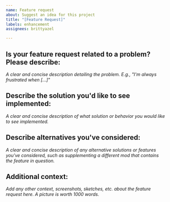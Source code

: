 ```yaml
---
name: Feature request
about: Suggest an idea for this project
title: "[Feature Request]"
labels: enhancement
assignees: brittyazel

---
```


## Is your feature request related to a problem? Please describe:

*A clear and concise description detailing the problem. E.g., "I'm always frustrated when [...]"*

## Describe the solution you'd like to see implemented:

*A clear and concise description of what solution or behavior you would like to see implemented.*

## Describe alternatives you've considered:

*A clear and concise description of any alternative solutions or features you've considered, such as supplementing a
different mod that contains the feature in question.*

## Additional context:

*Add any other context, screenshots, sketches, etc. about the feature request here. A picture is worth 1000 words.*
